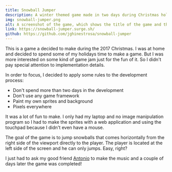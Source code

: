 ```yaml
---
title: Snowball Jumper
description: A winter themed game made in two days during Christmas holidays
img: snowball-jumper.png
alt: A screenshot of the game, which shows the title of the game and the player sprite in the left
link: https://snowball-jumper.surge.sh/
github: https://github.com/jghinestrosa/snowball-jumper
---
```


This is a game a decided to make during the 2017 Christmas. I was at home and decided to spend some of my holidays time to make a game. But I was more interested on some kind of game jam just for the fun of it. So I didn't pay special attention to implementation details.

In order to focus, I decided to apply some rules to the development process:

- Don't spend more than two days in the development
- Don't use any game framework
- Paint my own sprites and background
- Pixels everywhere

It was a lot of fun to make. I only had my laptop and no image manipulation program so I had to make the sprites with a web application and using the touchpad because I didn't even have a mouse.

The goal of the game is to jump snowballs that comes horizontally from the right side of the viewport directly to the player. The player is located at the left side of the screen and he can only jumps. Easy, right?

I just had to ask my good friend [Antonio](https://antoniovm.com/) to make the music and a couple of days later the game was completed!
